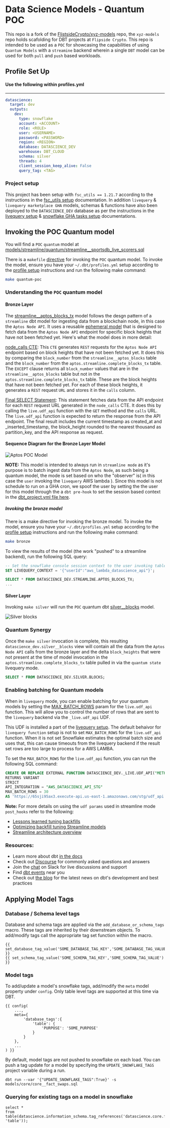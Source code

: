 # Data Science Models - Quantum POC

This repo is a fork of the [FlistsideCrypto/xyz-models](https://github.com/FlipsideCrypto/xyz-models) repo, the `xyz-models` repo holds scafolding for DBT projects at `Flipside Crypto`.  This repo is intended to be used as a `POC` for showcasing the capabilities of using `Quantum Models` with a `streamine` backend wherein a single `DBT` model can be used for both `pull` and `push` based workloads. 

## Profile Set Up

#### Use the following within profiles.yml 
----

```yml
datascience:
  target: dev
  outputs:
    dev:
      type: snowflake
      account: <ACCOUNT>
      role: <ROLE>
      user: <USERNAME>
      password: <PASSWORD>
      region: <REGION>
      database: DATASCIENCE_DEV
      warehouse: DBT_CLOUD
      schema: silver
      threads: 4
      client_session_keep_alive: False
      query_tag: <TAG>
```

### Project setup

This project has been setup with `fsc_utils == 1.21.7` according to the instructions in the [fsc_utils setup](https://github.com/FlipsideCrypto/fsc-utils?tab=readme-ov-file#adding-the-fsc_utils-dbt-package) documentation. In addition `livequery` & `livequery marketplace GHA` models, schemas & functions have also been deployed to the `DATASCIENCE_DEV` database as per the instructions in the [livequery setup](https://github.com/FlipsideCrypto/fsc-utils?tab=readme-ov-file#livequery-functions) & [snowflake GHA tasks setup](https://github.com/flipsideCrypto/fsc-utils?tab=readme-ov-file#snowflake-tasks-for-github-actions) documentations.

## Invoking the POC Quantum model

You will find a `POC` `quantum` model at [models/streamline/quantum/streamline__sportsdb_live_scorers.sql](/models/streamline/quantum/streamline__sportsdb_live_scorers.sql)  

There is a `makefile` [directive](./Makefile#L2) for invoking the `POC` quantum model. To invoke the model, ensure you have your `~/.dbt/profiles.yml` setup according to the [profile setup](#profile-setup) instructions and run the following make command: 

```sh
make quantum-poc
``` 

### Understanding the `POC` quantum model

#### Bronze Layer

The [streamline__aptos_blocks_tx](/models/streamline/quantum/poc/core/streamline__aptos_blocks_tx.sql) model follows the desgn pattern of a `streamline` dbt model for ingesting data from a blockchain node, in this case the `Aptos Node API`. It uses a reusable [ephemeral model](/models/streamline/quantum/poc/core/streamline__aptos_blocks_tx_ephemeral.sql) that is designed to fetch data from the `Aptos Node API` endpoint for specific block heights that have not been fetched yet. Here's what the model does in more detail:

[node_calls CTE](/models/streamline/quantum/poc/core/streamline__aptos_blocks_tx_ephemeral.sql#L6): This `CTE` generates `REST` requests for the `Aptos Node API` endpoint based on block heights that have not been fetched yet. It does this by comparing the `block_number` from the `streamline__aptos_blocks` table and the `block_number` from the `aptos.streamline.complete_blocks_tx` table. The `EXCEPT` clause returns all `block_number` values that are in the `streamline__aptos_blocks` table but not in the `aptos.streamline.complete_blocks_tx` table. These are the block heights that have not been fetched yet. For each of these block heights, it generates a `REST` request `URL` and stores it in the `calls` column.

[Final SELECT Statement](/models/streamline/quantum/poc/core/streamline__aptos_blocks_tx_ephemeral.sql#L26): This statement fetches data from the API endpoint for each `REST` request URL generated in the `node_calls` CTE. It does this by calling the `live.udf_api` function with the `GET` method and the `calls` URL. The `live.udf_api` function is expected to return the response from the API endpoint. The final result includes the current timestamp as created_at and _inserted_timestamp, the block_height rounded to the nearest thousand as partition_key, and the API response as request.

#### Sequence Diagram for the Bronze Layer Model

![Aptos POC Model](./models/streamline/quantum/poc/assets/Aptos_POC_Model_Sequence_Diagram.png)

**NOTE:** This model is intended to always run in `streamline mode` as it's purpose is to batch ingest data from the `Aptos Node`, as such being a quantum model, the mode is set based on who the "observer" is( in this case the `user` invoking the `livequery` AWS lambda ). Since this model is not schedule to run on a GHA cron, we spoof the user by setting the the user for this model through the a `dbt pre-hook` to set the session based context in the [dbt_project.yml file here](/dbt_project.yml#L40-47).

##### Invoking the bronze model

There is a make directive for invoking the bronze model. To invoke the model, ensure you have your `~/.dbt/profiles.yml` setup according to the [profile setup](#profile-setup) instructions and run the following make command:

```sh
make bronze
```
To view the results of the model (the work "pushed" to a streamline backend), run the following SQL query:

```sql
-- Set the snowflake console session context to the user invoking table
SET LIVEQUERY_CONTEXT = '{"userId":"aws_lambda_datascience_api"}';

SELECT * FROM DATASCIENCE_DEV.STREAMLINE.APTOS_BLOCKS_TX;
...


```

#### Silver Layer

Invoking `make silver` will run the `POC` quantum dbt [silver__blocks](/models/streamline/quantum/poc/silver/silver__blocks.sql) model. 

![Silver blocks](/models/streamline/quantum/poc/assets/silver_blocks.png
)

### Quantum Synergy

Once the `make silver` invocation is complete, this resulting `datascience_dev.silver__blocks` view will contain all the data from the `Aptos Node API` calls from the bronze layer and the delta `block_heights` that were not present at the time of model invocation in the `aptos.streamline.complete_blocks_tx` table pulled in via the `quantum state` livequery mode.

```sql 
SELECT * FROM DATASCIENCE_DEV.SILVER.BLOCKS;
```

### Enabling batching for Quantum models

When in `livequery` mode, you can enable batching for your quantum models by setting the [MAX_BATCH_ROWS](https://docs.snowflake.com/en/sql-reference/sql/create-external-function) param for the `live.udf_api` function. This will allow you to control the number of rows that are sent to the `livequery` backend via the `_live.udf_api` UDF.

This UDF is installed a part of the [livequery setup](https://github.com/FlipsideCrypto/fsc-utils?tab=readme-ov-file#livequery-functions). The default behaivor for `livequery function` setup is not to set `MAX_BATCH_ROWS` for the `live.udf_api` function. When it is not set Snowflake estimates the optimal batch size and uses that, this can cause timeouts from the livequery backend if the result set rows are too large to process for a AWS LAMBA.

To set the `MAX_BATCH_ROWS` for the `live.udf_api` function, you can run the following SQL command:


```sql
CREATE OR REPLACE EXTERNAL FUNCTION DATASCIENCE_DEV._LIVE.UDF_API("METHOD" VARCHAR(16777216), "URL" VARCHAR(16777216), "HEADERS" OBJECT, "DATA" VARIANT, "USER_ID" VARCHAR(16777216), "SECRET" VARCHAR(16777216))
RETURNS VARIANT
STRICT
API_INTEGRATION = "AWS_DATASCIENCE_API_STG"
MAX_BATCH_ROWS = 30
AS 'https://65sji95ax3.execute-api.us-east-1.amazonaws.com/stg/udf_api';
```

**Note:** For more details on using the `udf params` used in streamline mode `post_hooks` refer to the following: 
 - [Lessons learned tuning backfills ](https://github.com/FlipsideCrypto/streamline-flow/discussions/10#discussioncomment-7194378)  
 - [Optimizing backfill tuning Streamline models](https://flipsidecrypto.slack.com/docs/T6F1AJ69E/F05V71L3ZJS)
 - [Streamline architecture overview](https://github.com/flipsideCrypto/streamline?tab=readme-ov-file#architecture-overview) 

### Resources:
- Learn more about dbt [in the docs](https://docs.getdbt.com/docs/introduction)
- Check out [Discourse](https://discourse.getdbt.com/) for commonly asked questions and answers
- Join the [chat](https://community.getdbt.com/) on Slack for live discussions and support
- Find [dbt events](https://events.getdbt.com) near you
- Check out [the blog](https://blog.getdbt.com/) for the latest news on dbt's development and best practices

## Applying Model Tags

### Database / Schema level tags

Database and schema tags are applied via the `add_database_or_schema_tags` macro.  These tags are inherited by their downstream objects.  To add/modify tags call the appropriate tag set function within the macro.

```
{{ set_database_tag_value('SOME_DATABASE_TAG_KEY','SOME_DATABASE_TAG_VALUE') }}
{{ set_schema_tag_value('SOME_SCHEMA_TAG_KEY','SOME_SCHEMA_TAG_VALUE') }}
```

### Model tags

To add/update a model's snowflake tags, add/modify the `meta` model property under `config`.  Only table level tags are supported at this time via DBT.

```
{{ config(
    ...,
    meta={
        'database_tags':{
            'table': {
                'PURPOSE': 'SOME_PURPOSE'
            }
        }
    },
    ...
) }}
```

By default, model tags are not pushed to snowflake on each load.  You can push a tag update for a model by specifying the `UPDATE_SNOWFLAKE_TAGS` project variable during a run.

```
dbt run --var '{"UPDATE_SNOWFLAKE_TAGS":True}' -s models/core/core__fact_swaps.sql
```

### Querying for existing tags on a model in snowflake

```
select *
from table(datascience.information_schema.tag_references('datascience.core.fact_blocks', 'table'));
```
